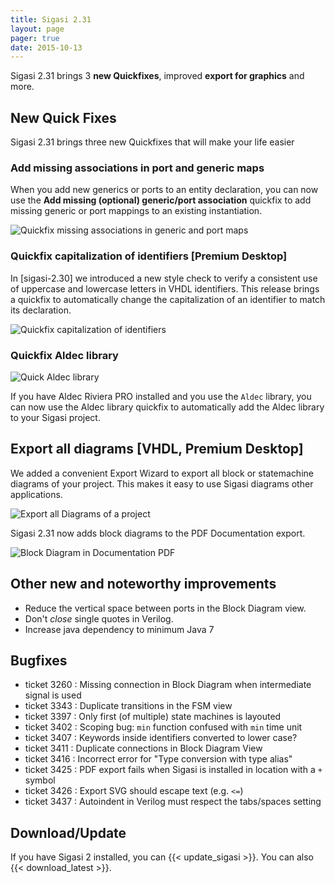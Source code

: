 ```yaml
---
title: Sigasi 2.31
layout: page
pager: true
date: 2015-10-13
---
```


Sigasi 2.31 brings 3 **new Quickfixes**, improved **export for graphics** and more.

New Quick Fixes
---------------

Sigasi 2.31 brings three new Quickfixes that will make your life easier

### Add missing associations in port and generic maps

When you add new generics or ports to an entity declaration, you can now use the **Add missing (optional) generic/port association** quickfix to add missing generic or port mappings to an existing instantiation.

![Quickfix missing associations in generic and port maps](/img/releasenotes/2.31/add-missing-associations.png "Quickfix missing associations in generic and port maps")

### Quickfix capitalization of identifiers \[Premium Desktop\]

In [sigasi-2.30] we introduced a new style check to verify a consistent use of uppercase and lowercase letters in VHDL identifiers. This release brings a quickfix to automatically change the capitalization of an identifier to match its declaration. 

![Quickfix capitalization of identifiers](/img/releasenotes/2.31/quick-fix-capitalization.png "Quickfix capitalization of identifiers")

### Quickfix Aldec library 

![Quick Aldec library](/img/releasenotes/2.31/quick-fix-aldec.png "Quick Aldec library")

If you have Aldec Riviera PRO installed and you use the `Aldec` library, you can now use the Aldec library quickfix to automatically add the Aldec library to your Sigasi project.


Export all diagrams \[VHDL, Premium Desktop\]
---------------------------------------------

We added a convenient Export Wizard to export all block or statemachine diagrams of your project. This makes it easy to use Sigasi diagrams other applications.

![Export all Diagrams of a project](/img/releasenotes/2.31/export-all-svg.png "Export all diagrams of a project")

Sigasi 2.31 now adds block diagrams to the PDF Documentation export.

![Block Diagram in Documentation PDF](/img/releasenotes/2.31/block-diagram-in-pdf.png "Block Diagram in Documentation PDF")

Other new and noteworthy improvements
-------------------------------------

-   Reduce the vertical space between ports in the Block Diagram view.
-   Don't *close* single quotes in Verilog.
-   Increase java dependency to minimum Java 7

Bugfixes
--------

- ticket 3260 : Missing connection in Block Diagram when intermediate signal is used
- ticket 3343 : Duplicate transitions in the FSM view
- ticket 3397 : Only first (of multiple) state machines is layouted
- ticket 3402 : Scoping bug: `min` function confused with `min` time unit
- ticket 3407 : Keywords inside identifiers converted to lower case?
- ticket 3411 : Duplicate connections in Block Diagram View
- ticket 3416 : Incorrect error for "Type conversion with type alias"
- ticket 3425 : PDF export fails when Sigasi is installed in location with a `+` symbol
- ticket 3426 : Export SVG should escape text (e.g. `<=`)
- ticket 3437 : Autoindent in Verilog must respect the tabs/spaces setting

## Download/Update

If you have Sigasi 2 installed, you can {{< update_sigasi >}}. You can also {{< download_latest >}}.
